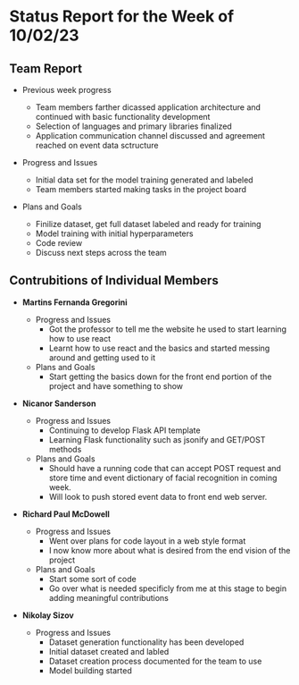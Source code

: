 # Status Report for the Week of 10/02/23

## Team Report

 - Previous week progress
   - Team members farther dicassed application architecture and continued with basic functionality development 
   - Selection of languages and primary libraries finalized
   - Application communication channel discussed and agreement reached on event data sctructure

 - Progress and Issues
   - Initial data set for the model training generated and labeled
   - Team members started making tasks in the project board

 - Plans and Goals
   - Finilize dataset, get full dataset labeled and ready for training 
   - Model training with initial hyperparameters
   - Code review
   - Discuss next steps across the team


## Contrubitions of Individual Members

 - **Martins Fernanda Gregorini**

   - Progress and Issues
     - Got the professor to tell me the website he used to start learning how to use react
     - Learnt how to use react and the basics and started messing around and getting used to it
   - Plans and Goals
     - Start getting the basics down for the front end portion of the project and have something to show
       
 - **Nicanor Sanderson**

   - Progress and Issues
     - Continuing to develop Flask API template 
     - Learning Flask functionality such as jsonify and GET/POST methods 
   - Plans and Goals
     - Should have a running code that can accept POST request and store time and event dictionary of facial recognition in coming week.
     - Will look to push stored event data to front end web server. 
     
 - **Richard Paul McDowell**

   - Progress and Issues
     - Went over plans for code layout in a web style format
     - I now know more about what is desired from the end vision of the project
   - Plans and Goals
     - Start some sort of code
     - Go over what is needed specificly from me at this stage to begin adding meaningful contributions
      

 - **Nikolay Sizov**

   - Progress and Issues
     - Dataset generation functionality has been developed
     - Initial dataset created and labled  
     - Dataset creation process documented for the team to use
     - Model building started
